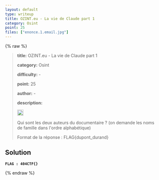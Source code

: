 ```yaml
---
layout: default
type: writeup
title: OZINT.eu - La vie de Claude part 1
category: Osint
point: 25
files: ["enonce.1.email.jpg"]
---
```


{% raw %}
> **title:** OZINT.eu - La vie de Claude part 1
>
> **category:** Osint
>
> **difficulty:** -
>
> **point:** 25
>
> **author:** -
>
> **description:**
> 
> <img src="https://cdn.iconscout.com/icon/free/png-256/free-france-flag-country-nation-empire-36011.png?f=webp" width="20" height="20"/>
>
> Qui sont les deux auteurs du documentaire ? (on demande les noms de famille dans l'ordre alphabétique)  
>
> Format de la réponse : FLAG{dupont_durand} 

## Solution

**`FLAG : 404CTF{}`**

{% endraw %}